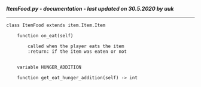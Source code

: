 ***ItemFood.py - documentation - last updated on 30.5.2020 by uuk***
___

    class ItemFood extends item.Item.Item

        function on_eat(self)
            
            called when the player eats the item
            :return: if the item was eaten or not


        variable HUNGER_ADDITION

        function get_eat_hunger_addition(self) -> int
